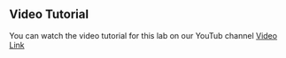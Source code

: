 ## Video Tutorial

You can watch the video tutorial for this lab on our YouTub channel [Video Link](https://youtu.be/83yFBF38pD8)
